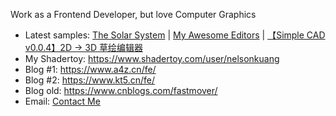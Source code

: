 Work as a Frontend Developer, but love Computer Graphics
- Latest samples: [The Solar System](https://www.kt5.cn/3d-world/) | [My Awesome Editors](https://www.kt5.cn/my-editor/) | [【Simple CAD v0.0.4】2D -> 3D 草绘编辑器]([https://www.kt5.cn/my-editor/](http://kt5.cn/simple-cad)/)
- My Shadertoy: https://www.shadertoy.com/user/nelsonkuang
- Blog #1: https://www.a4z.cn/fe/
- Blog #2: https://www.kt5.cn/fe/
- Blog old: https://www.cnblogs.com/fastmover/
- Email: [Contact Me](mailto:kbl_1794@qq.com)
